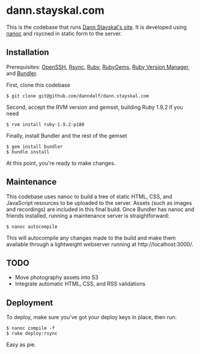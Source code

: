 dann.stayskal.com
=================

This is the codebase that runs [Dann Stayskal's site](http://dann.stayskal.com/).  It is developed using [nanoc](http://nanoc.stoneship.org/) and rsycned in static form to the server.

Installation
------------

Prerequisites: [OpenSSH](http://www.openssh.com/), [Rsync](http://rsync.samba.org/), [Ruby](http://www.ruby-lang.org/), [RubyGems](http://rubygems.org/pages/download), [Ruby Version Manager](https://rvm.beginrescueend.com/), and [Bundler](http://gembundler.com/).

First, clone this codebase

	$ git clone git@github.com/danndalf/dann.stayskal.com

Second, accept the RVM version and gemset, building Ruby 1.9.2 if you need

	$ rvm install ruby-1.9.2-p180

Finally, install Bundler and the rest of the gemset

	$ gem install bundler
	$ bundle install

At this point, you're ready to make changes.

Maintenance
-----------

This codebase uses nanoc to build a tree of static HTML, CSS, and JavaScript resources to be uploaded to the server.  Assets (such as images and recordings) are included in this final build.  Once Bundler has nanoc and friends installed, running a maintenance server is straightforward:

	$ nanoc autocompile

This will autocompile any changes made to the build and make them available through a lightweight webserver running at http://localhost:3000/.

TODO
----

* Move photography assets into S3
* Integrate automatic HTML, CSS, and RSS validations

Deployment
----------

To deploy, make sure you've got your deploy keys in place, then run:

	$ nanoc compile -f
	$ rake deploy:rsync

Easy as pie.
